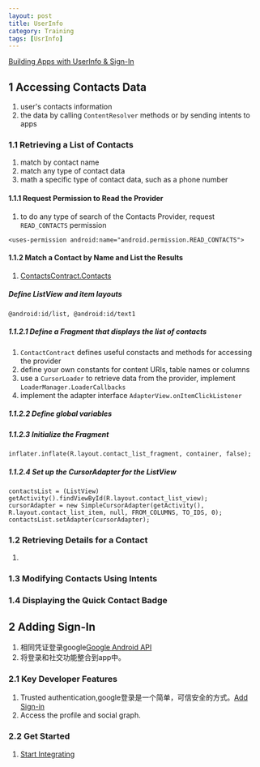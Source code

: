```yaml
---
layout: post
title: UserInfo
category: Training
tags: [UsrInfo]
---
```



[Building Apps with UserInfo & Sign-In](https://developer.android.com/training/contacts-provider/index.html)


## 1 Accessing Contacts Data
1. user's contacts information
2. the data by calling `ContentResolver` methods or by sending intents to apps

### 1.1 Retrieving a List of Contacts
1. match by contact name
2. match any type of contact data
3. math a specific type of contact data, such as a phone number

#### 1.1.1 Request Permission to Read the Provider
1. to do any type of search of the Contacts Provider, request `READ_CONTACTS` permission

`<uses-permission android:name="android.permission.READ_CONTACTS"> `

#### 1.1.2 Match a Contact by Name and List the Results
1. [ContactsContract.Contacts](https://developer.android.com/reference/android/provider/ContactsContract.Contacts.html)

##### Define ListView and item layouts
`@android:id/list, @android:id/text1`

##### 1.1.2.1 Define a Fragment that displays the list of contacts
1. 	`ContactContract` defines useful constacts and methods for accessing the provider
2. define your own constants for content URIs, table names or columns
3. use a `CursorLoader` to retrieve data from the provider, implement `LoaderManager.LoaderCallbacks`
4. implement the adapter interface `AdapterView.onItemClickListener`

##### 1.1.2.2 Define global variables

##### 1.1.2.3 Initialize the Fragment
`inflater.inflate(R.layout.contact_list_fragment, container, false);`

##### 1.1.2.4 Set up the CursorAdapter for the ListView

```
contactsList = (ListView) getActivity().findViewById(R.layout.contact_list_view);
cursorAdapter = new SimpleCursorAdapter(getActivity(), R.layout.contact_list_item, null, FROM_COLUMNS, TO_IDS, 0);
contactsList.setAdapter(cursorAdapter);
```

### 1.2 Retrieving Details for a Contact
1. 

### 1.3 Modifying Contacts Using Intents

### 1.4 Displaying the Quick Contact Badge


## 2 Adding Sign-In
1. 相同凭证登录google[Google Android API](https://developers.google.com/identity/sign-in/android/)
2. 将登录和社交功能整合到app中。

### 2.1 Key Developer Features
1. Trusted authentication,google登录是一个简单，可信安全的方式。[Add Sign-in](https://developers.google.com/identity/sign-in/android/sign-in)
2. Access the profile and social graph.


### 2.2 Get Started
1. [Start Integrating](https://developers.google.com/identity/sign-in/android/start-integrating)

























